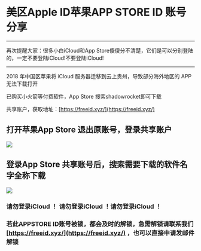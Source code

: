 # 美区Apple ID苹果APP STORE ID 账号分享

<hr>

再次提醒大家：很多小白iCloud和App Store傻傻分不清楚，它们是可以分别登陆的，一定不要登陆iCloud!不要登陆iCloud!

<hr>

2018 年中国区苹果将 iCloud 服务器迁移到云上贵州，导致部分海外地区的 APP 无法下载打开

已购买小火箭等付费软件，App Store 搜索shadowrocket即可下载

共享账户，获取地址：[https://freeid.xyz/](https://freeid.xyz/)

## 打开苹果App Store 退出原账号，登录共享账户

![](https://raw.githubusercontent.com/ss-ssr/Help/master/%E7%85%A7%E7%89%87/1ip.png)

## 登录App Store 共享账号后，搜索需要下载的软件名字全称下载

![](https://raw.githubusercontent.com/ss-ssr/Help/master/%E7%85%A7%E7%89%87/2ip.png)

### 请勿登录iCloud ！ 请勿登录iCloud ！请勿登录iCloud ！

### 若此APPSTORE ID账号被锁，都会及时的解锁，急需解锁请联系我们 [https://freeid.xyz/](https://freeid.xyz/) ，也可以直接申请发邮件解锁
